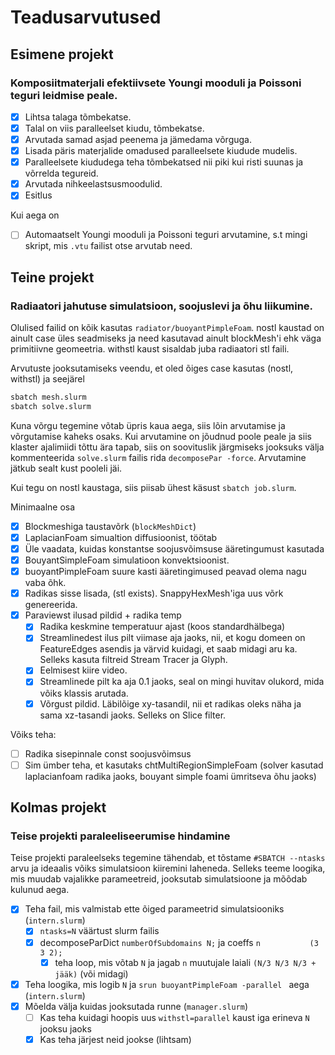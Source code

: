 # Teadusarvutused

## Esimene projekt
### Komposiitmaterjali efektiivsete Youngi mooduli ja Poissoni teguri leidmise peale.

- [x] Lihtsa talaga tõmbekatse.
- [x] Talal on viis paralleelset kiudu, tõmbekatse.
- [x] Arvutada samad asjad peenema ja jämedama võrguga.
- [x] Lisada päris materjalide omadused paralleelsete kiudude mudelis.
- [x] Paralleelsete kiududega teha tõmbekatsed nii piki kui risti suunas ja võrrelda tegureid.
- [x] Arvutada nihkeelastsusmoodulid.
- [x] Esitlus

Kui aega on

- [ ] Automaatselt Youngi mooduli ja Poissoni teguri arvutamine, s.t mingi skript, mis `.vtu` failist otse arvutab need.

## Teine projekt
### Radiaatori jahutuse simulatsioon, soojuslevi ja õhu liikumine.

Olulised failid on kõik kasutas `radiator/buoyantPimpleFoam`. nostl kaustad on ainult case üles seadmiseks ja need kasutavad ainult blockMesh'i ehk väga primitiivne geomeetria. withstl kaust sisaldab juba radiaatori stl faili.

Arvutuste jooksutamiseks veendu, et oled õiges case kasutas (nostl, withstl) ja seejärel
```bash
sbatch mesh.slurm
sbatch solve.slurm
```
Kuna võrgu tegemine võtab üpris kaua aega, siis lõin arvutamise ja võrgutamise kaheks osaks. Kui arvutamine on jõudnud poole peale ja siis klaster ajalimiidi tõttu ära tapab, siis on soovituslik järgmiseks jooksuks välja kommenteerida `solve.slurm` failis rida `decomposePar -force`. Arvutamine jätkub sealt kust pooleli jäi.

Kui tegu on nostl kaustaga, siis piisab ühest käsust `sbatch job.slurm`.
 
Minimaalne osa
- [x] Blockmeshiga taustavõrk (`blockMeshDict`)
- [x] LaplacianFoam simualtion diffusioonist, töötab
- [x] Üle vaadata, kuidas konstantse soojusvõimsuse ääretingumust kasutada
- [x] BouyantSimpleFoam simulatioon konvektsioonist.
- [x] buoyantPimpleFoam suure kasti ääretingimused peavad olema nagu vaba õhk.
- [x] Radikas sisse lisada, (stl exists). SnappyHexMesh'iga uus võrk genereerida.
- [x] Paraviewst ilusad pildid + radika temp
    - [x] Radika keskmine temperatuur ajast (koos standardhälbega)
    - [x] Streamlinedest ilus pilt viimase aja jaoks, nii, et kogu domeen on FeatureEdges asendis ja värvid kuidagi, et saab midagi aru ka. Selleks kasuta filtreid Stream Tracer ja Glyph.
    - [x] Eelmisest kiire video.
    - [x] Streamlinede pilt ka aja 0.1 jaoks, seal on mingi huvitav olukord, mida võiks klassis arutada.
    - [x] Võrgust pildid. Läbilõige xy-tasandil, nii et radikas oleks näha ja sama xz-tasandi jaoks. Selleks on Slice filter. 

Võiks teha:
- [ ] Radika sisepinnale const soojusvõimsus
- [ ] Sim ümber teha, et kasutaks chtMultiRegionSimpleFoam (solver kasutad laplacianfoam radika jaoks, bouyant simple foami ümritseva õhu jaoks)

## Kolmas projekt
### Teise projekti paraleeliseerumise hindamine
Teise projekti paraleelseks tegemine tähendab, et tõstame `#SBATCH --ntasks` arvu ja ideaalis võiks simulatsioon kiiremini laheneda.
Selleks teeme loogika, mis muudab vajalikke parameetreid, jooksutab simulatsioone ja mõõdab kulunud aega.

- [x] Teha fail, mis valmistab ette õiged parameetrid simulatsiooniks (`intern.slurm`)
    - [x] `ntasks=N` väärtust slurm failis
    - [x] decomposeParDict `numberOfSubdomains N;` ja coeffs `n           (3 3 2);`
        - [x] teha loop, mis võtab `N` ja jagab `n` muutujale laiali `(N/3 N/3 N/3 + jääk)` (või midagi)
- [x] Teha loogika, mis logib `N` ja `srun buoyantPimpleFoam -parallel ` aega (`intern.slurm`)
- [x] Mõelda välja kuidas jooksutada runne (`manager.slurm`)
    - [ ] Kas teha kuidagi hoopis uus `withstl=parallel` kaust iga erineva `N` jooksu jaoks
    - [x] Kas teha järjest neid jookse (lihtsam)

